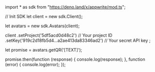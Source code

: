 import * as sdk from "https://deno.land/x/appwrite/mod.ts";

// Init SDK
let client = new sdk.Client();

let avatars = new sdk.Avatars(client);

client
    .setProject('5df5acd0d48c2') // Your project ID
    .setKey('919c2d18fb5d4...a2ae413da83346ad2') // Your secret API key
;

let promise = avatars.getQR('[TEXT]');

promise.then(function (response) {
    console.log(response);
}, function (error) {
    console.log(error);
});